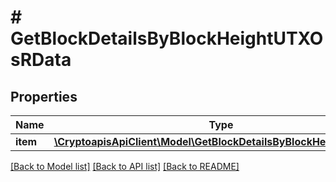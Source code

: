# # GetBlockDetailsByBlockHeightUTXOsRData

## Properties

Name | Type | Description | Notes
------------ | ------------- | ------------- | -------------
**item** | [**\CryptoapisApiClient\Model\GetBlockDetailsByBlockHeightUTXOsRI**](GetBlockDetailsByBlockHeightUTXOsRI.md) |  |

[[Back to Model list]](../../README.md#models) [[Back to API list]](../../README.md#endpoints) [[Back to README]](../../README.md)
